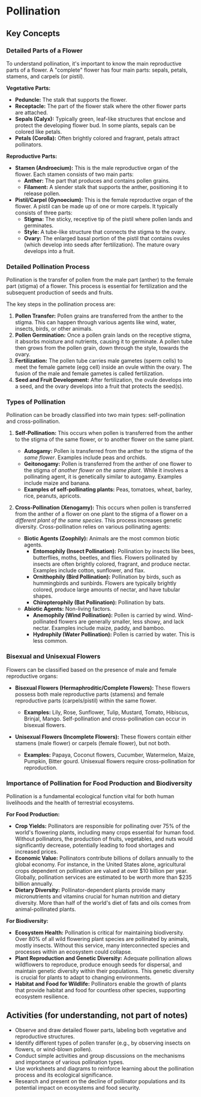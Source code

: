 
# Pollination

## Key Concepts

### Detailed Parts of a Flower

To understand pollination, it's important to know the main reproductive parts of a flower. A "complete" flower has four main parts: sepals, petals, stamens, and carpels (or pistil).

**Vegetative Parts:**
*   **Peduncle:** The stalk that supports the flower.
*   **Receptacle:** The part of the flower stalk where the other flower parts are attached.
*   **Sepals (Calyx):** Typically green, leaf-like structures that enclose and protect the developing flower bud. In some plants, sepals can be colored like petals.
*   **Petals (Corolla):** Often brightly colored and fragrant, petals attract pollinators.

**Reproductive Parts:**
*   **Stamen (Androecium):** This is the male reproductive organ of the flower. Each stamen consists of two main parts:
    *   **Anther:** The part that produces and contains pollen grains.
    *   **Filament:** A slender stalk that supports the anther, positioning it to release pollen.
*   **Pistil/Carpel (Gynoecium):** This is the female reproductive organ of the flower. A pistil can be made up of one or more carpels. It typically consists of three parts:
    *   **Stigma:** The sticky, receptive tip of the pistil where pollen lands and germinates.
    *   **Style:** A tube-like structure that connects the stigma to the ovary.
    *   **Ovary:** The enlarged basal portion of the pistil that contains ovules (which develop into seeds after fertilization). The mature ovary develops into a fruit.

### Detailed Pollination Process

Pollination is the transfer of pollen from the male part (anther) to the female part (stigma) of a flower. This process is essential for fertilization and the subsequent production of seeds and fruits.

The key steps in the pollination process are:
1.  **Pollen Transfer:** Pollen grains are transferred from the anther to the stigma. This can happen through various agents like wind, water, insects, birds, or other animals.
2.  **Pollen Germination:** Once a pollen grain lands on the receptive stigma, it absorbs moisture and nutrients, causing it to germinate. A pollen tube then grows from the pollen grain, down through the style, towards the ovary.
3.  **Fertilization:** The pollen tube carries male gametes (sperm cells) to meet the female gamete (egg cell) inside an ovule within the ovary. The fusion of the male and female gametes is called fertilization.
4.  **Seed and Fruit Development:** After fertilization, the ovule develops into a seed, and the ovary develops into a fruit that protects the seed(s).

### Types of Pollination

Pollination can be broadly classified into two main types: self-pollination and cross-pollination.

1.  **Self-Pollination:** This occurs when pollen is transferred from the anther to the stigma of the same flower, or to another flower on the same plant.
    *   **Autogamy:** Pollen is transferred from the anther to the stigma of the *same flower*. Examples include peas and orchids.
    *   **Geitonogamy:** Pollen is transferred from the anther of one flower to the stigma of *another flower on the same plant*. While it involves a pollinating agent, it is genetically similar to autogamy. Examples include maize and banana.
    *   **Examples of self-pollinating plants:** Peas, tomatoes, wheat, barley, rice, peanuts, apricots.

2.  **Cross-Pollination (Xenogamy):** This occurs when pollen is transferred from the anther of a flower on one plant to the stigma of a flower on a *different plant of the same species*. This process increases genetic diversity. Cross-pollination relies on various pollinating agents:
    *   **Biotic Agents (Zoophily):** Animals are the most common biotic agents.
        *   **Entomophily (Insect Pollination):** Pollination by insects like bees, butterflies, moths, beetles, and flies. Flowers pollinated by insects are often brightly colored, fragrant, and produce nectar. Examples include cotton, sunflower, and flax.
        *   **Ornithophily (Bird Pollination):** Pollination by birds, such as hummingbirds and sunbirds. Flowers are typically brightly colored, produce large amounts of nectar, and have tubular shapes.
        *   **Chiropterophily (Bat Pollination):** Pollination by bats.
    *   **Abiotic Agents:** Non-living factors.
        *   **Anemophily (Wind Pollination):** Pollen is carried by wind. Wind-pollinated flowers are generally smaller, less showy, and lack nectar. Examples include maize, paddy, and bamboo.
        *   **Hydrophily (Water Pollination):** Pollen is carried by water. This is less common.

### Bisexual and Unisexual Flowers

Flowers can be classified based on the presence of male and female reproductive organs:

*   **Bisexual Flowers (Hermaphroditic/Complete Flowers):** These flowers possess both male reproductive parts (stamens) and female reproductive parts (carpels/pistil) within the same flower.
    *   **Examples:** Lily, Rose, Sunflower, Tulip, Mustard, Tomato, Hibiscus, Brinjal, Mango. Self-pollination and cross-pollination can occur in bisexual flowers.

*   **Unisexual Flowers (Incomplete Flowers):** These flowers contain either stamens (male flower) or carpels (female flower), but not both.
    *   **Examples:** Papaya, Coconut flowers, Cucumber, Watermelon, Maize, Pumpkin, Bitter gourd. Unisexual flowers require cross-pollination for reproduction.

### Importance of Pollination for Food Production and Biodiversity

Pollination is a fundamental ecological function vital for both human livelihoods and the health of terrestrial ecosystems.

**For Food Production:**
*   **Crop Yields:** Pollinators are responsible for pollinating over 75% of the world's flowering plants, including many crops essential for human food. Without pollinators, the production of fruits, vegetables, and nuts would significantly decrease, potentially leading to food shortages and increased prices.
*   **Economic Value:** Pollinators contribute billions of dollars annually to the global economy. For instance, in the United States alone, agricultural crops dependent on pollination are valued at over $10 billion per year. Globally, pollination services are estimated to be worth more than $235 billion annually.
*   **Dietary Diversity:** Pollinator-dependent plants provide many micronutrients and vitamins crucial for human nutrition and dietary diversity. More than half of the world's diet of fats and oils comes from animal-pollinated plants.

**For Biodiversity:**
*   **Ecosystem Health:** Pollination is critical for maintaining biodiversity. Over 80% of all wild flowering plant species are pollinated by animals, mostly insects. Without this service, many interconnected species and processes within an ecosystem could collapse.
*   **Plant Reproduction and Genetic Diversity:** Adequate pollination allows wildflowers to reproduce, produce enough seeds for dispersal, and maintain genetic diversity within their populations. This genetic diversity is crucial for plants to adapt to changing environments.
*   **Habitat and Food for Wildlife:** Pollinators enable the growth of plants that provide habitat and food for countless other species, supporting ecosystem resilience.

## Activities (for understanding, not part of notes)

*   Observe and draw detailed flower parts, labeling both vegetative and reproductive structures.
*   Identify different types of pollen transfer (e.g., by observing insects on flowers, or wind-blown pollen).
*   Conduct simple activities and group discussions on the mechanisms and importance of various pollination types.
*   Use worksheets and diagrams to reinforce learning about the pollination process and its ecological significance.
*   Research and present on the decline of pollinator populations and its potential impact on ecosystems and food security.
